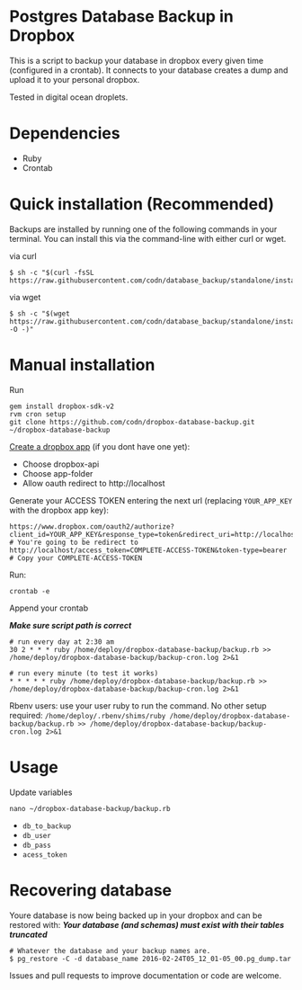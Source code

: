 # Postgres Database Backup in Dropbox

This is a script to backup your database in dropbox every given time
(configured in a crontab). It connects to your database creates a dump and
upload it to your personal dropbox.

Tested in digital ocean droplets.

# Dependencies
* Ruby
* Crontab

# Quick installation (Recommended)

Backups are installed by running one of the following commands in your terminal. You can install this via the command-line with either curl or wget.

via curl
```
$ sh -c "$(curl -fsSL https://raw.githubusercontent.com/codn/database_backup/standalone/install.sh)"
```
via wget
```
$ sh -c "$(wget https://raw.githubusercontent.com/codn/database_backup/standalone/install.sh -O -)"
```

# Manual installation
Run
```
gem install dropbox-sdk-v2
rvm cron setup
git clone https://github.com/codn/dropbox-database-backup.git ~/dropbox-database-backup
```

[Create a dropbox app](https://www.dropbox.com/developers/apps/create) (if you dont have one yet):
* Choose dropbox-api
* Choose app-folder
* Allow oauth redirect to http://localhost

Generate your ACCESS TOKEN entering the next url (replacing `YOUR_APP_KEY` with the dropbox app key):

```
https://www.dropbox.com/oauth2/authorize?client_id=YOUR_APP_KEY&response_type=token&redirect_uri=http://localhost
# You're going to be redirect to http://localhost/access_token=COMPLETE-ACCESS-TOKEN&token-type=bearer
# Copy your COMPLETE-ACCESS-TOKEN
```

Run:

```
crontab -e
```

Append your crontab

***Make sure script path is correct***

```
# run every day at 2:30 am
30 2 * * * ruby /home/deploy/dropbox-database-backup/backup.rb >> /home/deploy/dropbox-database-backup/backup-cron.log 2>&1

# run every minute (to test it works)
* * * * * ruby /home/deploy/dropbox-database-backup/backup.rb >> /home/deploy/dropbox-database-backup/backup-cron.log 2>&1
```

Rbenv users: use your user ruby to run the command. No other setup required: `/home/deploy/.rbenv/shims/ruby /home/deploy/dropbox-database-backup/backup.rb >> /home/deploy/dropbox-database-backup/backup-cron.log 2>&1`

# Usage

Update variables
```
nano ~/dropbox-database-backup/backup.rb
```
* `db_to_backup`
* `db_user`
* `db_pass`
* `acess_token`

# Recovering database

Youre database is now being backed up in your dropbox and can be restored with:
***Your database (and schemas) must exist with their tables truncated***
```
# Whatever the database and your backup names are.
$ pg_restore -C -d database_name 2016-02-24T05_12_01-05_00.pg_dump.tar
```

Issues and pull requests to improve documentation or code are welcome.
